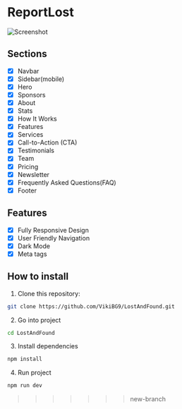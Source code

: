 # ReportLost

![Screenshot](./assets/prj1.png)

## Sections

- [x] Navbar
- [x] Sidebar(mobile)
- [x] Hero
- [x] Sponsors
- [x] About
- [x] Stats
- [x] How It Works
- [x] Features
- [x] Services
- [x] Call-to-Action (CTA)
- [x] Testimonials
- [x] Team
- [x] Pricing
- [x] Newsletter
- [x] Frequently Asked Questions(FAQ)
- [x] Footer

## Features

- [x] Fully Responsive Design
- [x] User Friendly Navigation
- [x] Dark Mode
- [x] Meta tags

## How to install

1. Clone this repository:

```bash
git clone https://github.com/VikiBG9/LostAndFound.git
```

2. Go into project

```bash
cd LostAndFound
```

3. Install dependencies

```bash
npm install
```

4. Run project

```bash
npm run dev
```
>>>>>>> new-branch
